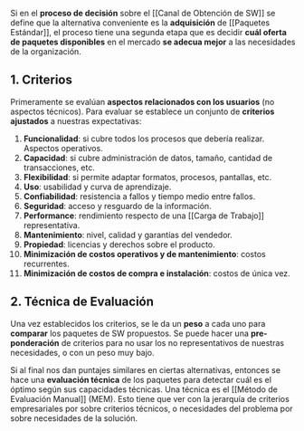 Si en el **proceso de decisión** sobre el [[Canal de Obtención de SW]] se define que la alternativa conveniente es la **adquisición** de [[Paquetes Estándar]], el proceso tiene una segunda etapa que es decidir **cuál oferta de paquetes disponibles** en el mercado **se adecua mejor** a las necesidades de la organización.

## 1. Criterios

Primeramente se evalúan **aspectos relacionados con los usuarios** (no aspectos técnicos). Para evaluar se establece un conjunto de **criterios ajustados** a nuestras expectativas:
1. **Funcionalidad**: si cubre todos los procesos que debería realizar. Aspectos operativos.
2. **Capacidad**: si cubre administración de datos, tamaño, cantidad de transacciones, etc.
3. **Flexibilidad**: si permite adaptar formatos, procesos, pantallas, etc.
4. **Uso**: usabilidad y curva de aprendizaje.
5. **Confiabilidad**: resistencia a fallos y tiempo medio entre fallos.
6. **Seguridad**: acceso y resguardo de la información.
7. **Performance**: rendimiento respecto de una [[Carga de Trabajo]] representativa.
8. **Mantenimiento**: nivel, calidad y garantías del vendedor.
9. **Propiedad**: licencias y derechos sobre el producto.
10. **Minimización de costos operativos y de mantenimiento**: costos recurrentes.
11. **Minimización de costos de compra e instalación**: costos de única vez. 

## 2. Técnica de Evaluación

Una vez establecidos los criterios, se le da un **peso** a cada uno para **comparar** los paquetes de SW propuestos. Se puede hacer una **pre-ponderación** de criterios para no usar los no representativos de nuestras necesidades, o con un peso muy bajo. 

Si al final nos dan puntajes similares en ciertas alternativas, entonces se hace una **evaluación técnica** de los paquetes para detectar cuál es el óptimo según sus capacidades técnicas. Una técnica es el [[Método de Evaluación Manual]] (MEM). Esto tiene que ver con la jerarquía de criterios empresariales por sobre criterios técnicos, o necesidades del problema por sobre necesidades de la solución.